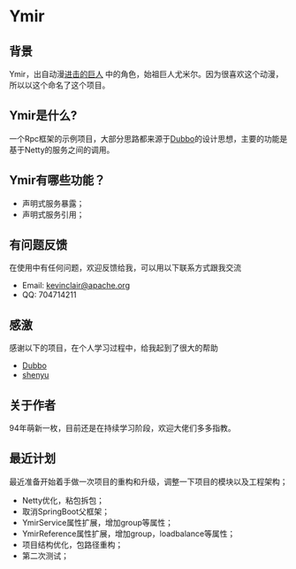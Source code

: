 # Ymir
## 背景
Ymir，出自动漫[进击的巨人](https://baike.baidu.com/item/%E8%BF%9B%E5%87%BB%E7%9A%84%E5%B7%A8%E4%BA%BA/65641?fr=aladdin) 中的角色，始祖巨人尤米尔。因为很喜欢这个动漫，所以以这个命名了这个项目。

## Ymir是什么?
一个Rpc框架的示例项目，大部分思路都来源于[Dubbo](http://dubbo.apache.org)的设计思想，主要的功能是基于Netty的服务之间的调用。

## Ymir有哪些功能？

* 声明式服务暴露；
* 声明式服务引用；

## 有问题反馈
在使用中有任何问题，欢迎反馈给我，可以用以下联系方式跟我交流
* Email: kevinclair@apache.org
* QQ: 704714211

## 感激
感谢以下的项目，在个人学习过程中，给我起到了很大的帮助

* [Dubbo](http://dubbo.apache.org/zh-cn/)
* [shenyu](https://github.com/apache/incubator-shenyu)

## 关于作者
94年萌新一枚，目前还是在持续学习阶段，欢迎大佬们多多指教。

## 最近计划
最近准备开始着手做一次项目的重构和升级，调整一下项目的模块以及工程架构；
* Netty优化，粘包拆包；
* 取消SpringBoot父框架；
* YmirService属性扩展，增加group等属性；
* YmirReference属性扩展，增加group，loadbalance等属性；
* 项目结构优化，包路径重构；
* 第二次测试；
